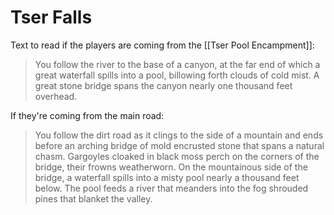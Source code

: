 # Tser Falls
Text to read if the players are coming from the [[Tser Pool Encampment]]:

> You follow the river to the base of a canyon, at the far end of which a great waterfall spills into a pool, billowing forth clouds of cold mist. A great stone bridge spans the canyon nearly one thousand feet overhead.

If they're coming from the main road:

> You follow the dirt road as it clings to the side of a mountain and ends before an arching bridge of mold encrusted stone that spans a natural chasm. Gargoyles cloaked in black moss perch on the corners of the bridge, their frowns weatherworn. On the mountainous side of the bridge, a waterfall spills into a misty pool nearly a thousand feet below. The pool feeds a river that meanders into the fog shrouded pines that blanket the valley. 